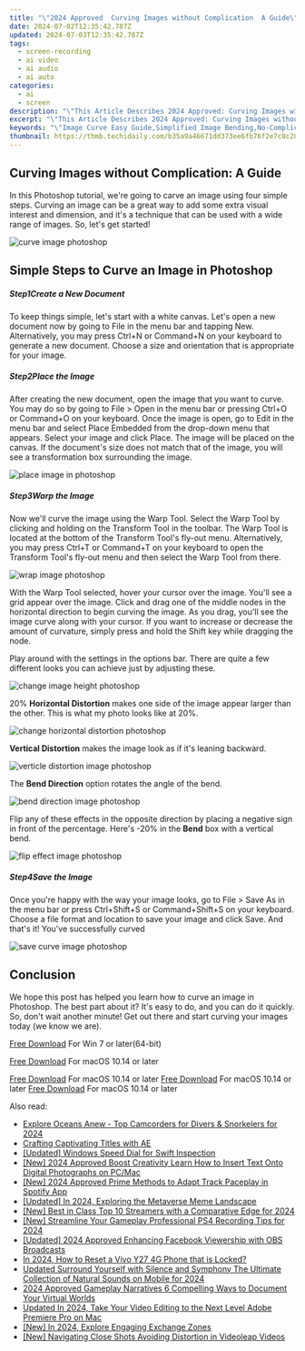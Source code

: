 ```yaml
---
title: "\"2024 Approved  Curving Images without Complication  A Guide\""
date: 2024-07-02T12:35:42.787Z
updated: 2024-07-03T12:35:42.787Z
tags: 
  - screen-recording
  - ai video
  - ai audio
  - ai auto
categories: 
  - ai
  - screen
description: "\"This Article Describes 2024 Approved: Curving Images without Complication: A Guide\""
excerpt: "\"This Article Describes 2024 Approved: Curving Images without Complication: A Guide\""
keywords: "\"Image Curve Easy Guide,Simplified Image Bending,No-Complication Image Warp,Straightforward Image Curve,Effortless Image Twist,Simple Images Bend,Guided Picture Arc\""
thumbnail: https://thmb.techidaily.com/b35a9a46671dd373ee6fb76f2e7c8c289a52fdab2f2b7f6dd74a2f0921700773.jpg
---
```


## Curving Images without Complication: A Guide

In this Photoshop tutorial, we're going to carve an image using four simple steps. Curving an image can be a great way to add some extra visual interest and dimension, and it's a technique that can be used with a wide range of images. So, let's get started!

![curve image photoshop](https://images.wondershare.com/filmora/article-images/2022/09/curve-image-photoshop.jpg)

## Simple Steps to Curve an Image in Photoshop

##### Step1Create a New Document

To keep things simple, let's start with a white canvas. Let's open a new document now by going to File in the menu bar and tapping New. Alternatively, you may press Ctrl+N or Command+N on your keyboard to generate a new document. Choose a size and orientation that is appropriate for your image.

##### Step2Place the Image

After creating the new document, open the image that you want to curve. You may do so by going to File > Open in the menu bar or pressing Ctrl+O or Command+O on your keyboard. Once the image is open, go to Edit in the menu bar and select Place Embedded from the drop-down menu that appears. Select your image and click Place. The image will be placed on the canvas. If the document's size does not match that of the image, you will see a transformation box surrounding the image.

![place image in photoshop](https://images.wondershare.com/filmora/article-images/2022/09/place-image-in-photoshop.jpg)

##### Step3Warp the Image

Now we'll curve the image using the Warp Tool. Select the Warp Tool by clicking and holding on the Transform Tool in the toolbar. The Warp Tool is located at the bottom of the Transform Tool's fly-out menu. Alternatively, you may press Ctrl+T or Command+T on your keyboard to open the Transform Tool's fly-out menu and then select the Warp Tool from there.

![wrap image photoshop](https://images.wondershare.com/filmora/article-images/2022/09/wrap-image-photoshop.jpg)

With the Warp Tool selected, hover your cursor over the image. You'll see a grid appear over the image. Click and drag one of the middle nodes in the horizontal direction to begin curving the image. As you drag, you'll see the image curve along with your cursor. If you want to increase or decrease the amount of curvature, simply press and hold the Shift key while dragging the node.

Play around with the settings in the options bar. There are quite a few different looks you can achieve just by adjusting these.

![change image height photoshop](https://images.wondershare.com/filmora/article-images/2022/09/change-image-height-photoshop.jpg)

20% **Horizontal Distortion** makes one side of the image appear larger than the other. This is what my photo looks like at 20%.

![change horizontal distortion photoshop](https://images.wondershare.com/filmora/article-images/2022/09/change-horizontal-distortion-photoshop.jpg)

**Vertical Distortion** makes the image look as if it's leaning backward.

![verticle distortion image photoshop](https://images.wondershare.com/filmora/article-images/2022/09/verticle-distortion-image-photoshop.jpg)

The **Bend Direction** option rotates the angle of the bend.

![bend direction image photoshop](https://images.wondershare.com/filmora/article-images/2022/09/bend-direction-image-photoshop.jpg)

Flip any of these effects in the opposite direction by placing a negative sign in front of the percentage. Here's -20% in the **Bend** box with a vertical bend.

![flip effect image photoshop](https://images.wondershare.com/filmora/article-images/2022/09/flip-effect-image-photoshop.jpg)

##### Step4Save the Image

Once you're happy with the way your image looks, go to File > Save As in the menu bar or press Ctrl+Shift+S or Command+Shift+S on your keyboard. Choose a file format and location to save your image and click Save. And that's it! You've successfully curved

![save curve image photoshop](https://images.wondershare.com/filmora/article-images/2022/09/save-curve-image-photoshop.jpg)

## Conclusion

We hope this post has helped you learn how to curve an image in Photoshop. The best part about it? It's easy to do, and you can do it quickly. So, don't wait another minute! Get out there and start curving your images today (we know we are).

[Free Download](https://tools.techidaily.com/wondershare/filmora/download/) For Win 7 or later(64-bit)

[Free Download](https://tools.techidaily.com/wondershare/filmora/download/) For macOS 10.14 or later

[Free Download](https://tools.techidaily.com/wondershare/filmora/download/) For macOS 10.14 or later [Free Download](https://tools.techidaily.com/wondershare/filmora/download/) For macOS 10.14 or later [Free Download](https://tools.techidaily.com/wondershare/filmora/download/) For macOS 10.14 or later

<ins class="adsbygoogle"
     style="display:block"
     data-ad-format="autorelaxed"
     data-ad-client="ca-pub-7571918770474297"
     data-ad-slot="1223367746"></ins>

<ins class="adsbygoogle"
     style="display:block"
     data-ad-format="autorelaxed"
     data-ad-client="ca-pub-7571918770474297"
     data-ad-slot="1223367746"></ins>



<ins class="adsbygoogle"
     style="display:block"
     data-ad-client="ca-pub-7571918770474297"
     data-ad-slot="8358498916"
     data-ad-format="auto"
     data-full-width-responsive="true"></ins>


<span class="atpl-alsoreadstyle">Also read:</span>
<div><ul>
<li><a href="https://fox-cloud.techidaily.com/explore-oceans-anew-top-camcorders-for-divers-and-snorkelers-for-2024/"><u>Explore Oceans Anew - Top Camcorders for Divers & Snorkelers for 2024</u></a></li>
<li><a href="https://fox-cloud.techidaily.com/crafting-captivating-titles-with-ae/"><u>Crafting Captivating Titles with AE</u></a></li>
<li><a href="https://fox-cloud.techidaily.com/updated-windows-speed-dial-for-swift-inspection/"><u>[Updated] Windows Speed Dial for Swift Inspection</u></a></li>
<li><a href="https://fox-cloud.techidaily.com/new-2024-approved-boost-creativity-learn-how-to-insert-text-onto-digital-photographs-on-pcmac/"><u>[New] 2024 Approved  Boost Creativity  Learn How to Insert Text Onto Digital Photographs on PC/Mac</u></a></li>
<li><a href="https://fox-cloud.techidaily.com/new-2024-approved-prime-methods-to-adapt-track-paceplay-in-spotify-app/"><u>[New] 2024 Approved  Prime Methods to Adapt Track Paceplay in Spotify App</u></a></li>
<li><a href="https://fox-cloud.techidaily.com/updated-in-2024-exploring-the-metaverse-meme-landscape/"><u>[Updated] In 2024, Exploring the Metaverse Meme Landscape</u></a></li>
<li><a href="https://fox-cloud.techidaily.com/new-best-in-class-top-10-streamers-with-a-comparative-edge-for-2024/"><u>[New] Best in Class  Top 10 Streamers with a Comparative Edge for 2024</u></a></li>
<li><a href="https://remote-screen-capture.techidaily.com/new-streamline-your-gameplay-professional-ps4-recording-tips-for-2024/"><u>[New] Streamline Your Gameplay  Professional PS4 Recording Tips for 2024</u></a></li>
<li><a href="https://screen-video-capture.techidaily.com/updated-2024-approved-enhancing-facebook-viewership-with-obs-broadcasts/"><u>[Updated] 2024 Approved  Enhancing Facebook Viewership with OBS Broadcasts</u></a></li>
<li><a href="https://android-unlock.techidaily.com/in-2024-how-to-reset-a-vivo-y27-4g-phone-that-is-locked-by-drfone-android/"><u>In 2024, How to Reset a Vivo Y27 4G Phone that is Locked?</u></a></li>
<li><a href="https://audio-editing.techidaily.com/updated-surround-yourself-with-silence-and-symphony-the-ultimate-collection-of-natural-sounds-on-mobile-for-2024/"><u>Updated Surround Yourself with Silence and Symphony The Ultimate Collection of Natural Sounds on Mobile for 2024</u></a></li>
<li><a href="https://remote-screen-capture.techidaily.com/2024-approved-gameplay-narratives-6-compelling-ways-to-document-your-virtual-worlds/"><u>2024 Approved  Gameplay Narratives  6 Compelling Ways to Document Your Virtual Worlds</u></a></li>
<li><a href="https://ai-video-tools.techidaily.com/updated-in-2024-take-your-video-editing-to-the-next-level-adobe-premiere-pro-on-mac/"><u>Updated In 2024, Take Your Video Editing to the Next Level Adobe Premiere Pro on Mac</u></a></li>
<li><a href="https://facebook-video-footage.techidaily.com/new-in-2024-explore-engaging-exchange-zones/"><u>[New] In 2024, Explore Engaging Exchange Zones</u></a></li>
<li><a href="https://extra-guidance.techidaily.com/new-navigating-close-shots-avoiding-distortion-in-videoleap-videos/"><u>[New] Navigating Close Shots  Avoiding Distortion in Videoleap Videos</u></a></li>
</ul></div>
